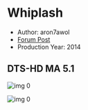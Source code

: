 # Whiplash

* Author: aron7awol
* [Forum Post](https://www.avsforum.com/threads/bass-eq-for-filtered-movies.2995212/post-57726252)
* Production Year: 2014

## DTS-HD MA 5.1

![img 0](https://i.imgur.com/AwAxXgj.jpg)

![img 0](https://i.imgur.com/lmKtm54.png)

